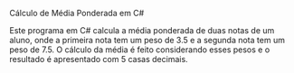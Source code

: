 Cálculo de Média Ponderada em C#

Este programa em C# calcula a média ponderada de duas notas de um aluno, onde a primeira nota tem um peso de 3.5 e a segunda nota tem um peso de 7.5. O cálculo da média é feito considerando esses pesos e o resultado é apresentado com 5 casas decimais.
